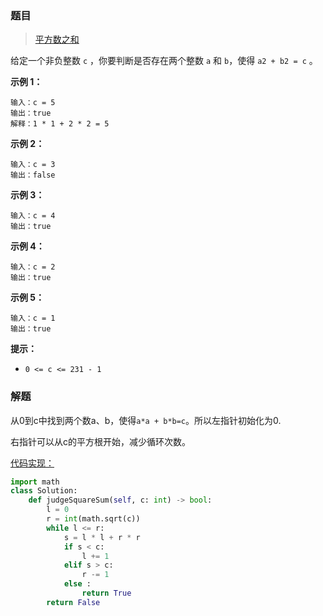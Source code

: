 ### 题目

> [平方数之和](https://leetcode-cn.com/problems/sum-of-square-numbers/description/)

给定一个非负整数 `c` ，你要判断是否存在两个整数 `a` 和 `b`，使得 `a2 + b2 = c` 。

 **示例 1：**

```
输入：c = 5
输出：true
解释：1 * 1 + 2 * 2 = 5
```

**示例 2：**

```
输入：c = 3
输出：false
```

**示例 3：**

```
输入：c = 4
输出：true
```

**示例 4：**

```
输入：c = 2
输出：true
```

**示例 5：**

```
输入：c = 1
输出：true 
```

**提示：**

- `0 <= c <= 231 - 1`

### 解题

从0到c中找到两个数a、b，使得``a*a + b*b=c``。所以左指针初始化为0.

右指针可以从c的平方根开始，减少循环次数。

[代码实现：](solution.py)

```python
import math
class Solution:
    def judgeSquareSum(self, c: int) -> bool:
        l = 0
        r = int(math.sqrt(c))
        while l <= r:
            s = l * l + r * r
            if s < c:
                l += 1
            elif s > c:
                r -= 1
            else :
                return True
        return False
```

